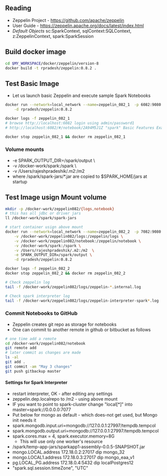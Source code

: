 ## Reading
* Zeppelin Project - https://github.com/apache/zeppelin
* User Guide - https://zeppelin.apache.org/docs/latest/index.html
*  _Default Objects_  sc:SparkContext, sqlContext:SQLContext, z:ZeppelinContext, spark:SparkSession

## Build docker image
```bash
cd $MY_WORKSPACE/docker/zeppelin/version-8
docker build -t rpradesh/zeppelin:0.8.2 .
```

## Test Basic Image
* Let us launch basic Zeppelin and execute sample Spark Notebooks
```bash
docker run --network=local_network --name=zeppelin_082_1  -p 6082:9080 \
    -d rpradesh/zeppelin:0.8.2

docker logs -f zeppelin_082_1
# browse http://localhost:6082 login using admin/password1
# http://localhost:6082/#/notebook/2A94M5J1Z "spark" Basic Features Example

docker stop zeppelin_082_1 && docker rm zeppelin_082_1
```

### Volume mounts
  * -e SPARK_OUTPUT_DIR=/spark/output \
  * -v /docker-work/spark:/spark \
  * -v /Users/rajeshpradeshik/.m2:/m2 
  * where /spark/spark-jars/*.jar are copied to $SPARK_HOME/jars at startup

## Test Image usign Mount volume
  
```bash
mkdir -p /docker-work/zeppelin082/{logs,notebook}
# this has all jdbc or driver jars
ll /docker-work/spark/spark-jars

# start container usign above mount
docker run --network=local_network --name=zeppelin_082_2  -p 7082:9080 \
    -v /docker-work/zeppelin082/logs:/zeppelin/logs \
    -v /docker-work/zeppelin082/notebook:/zeppelin/notebook \
    -v /docker-work/spark:/spark \
    -v /Users/rajeshpradeshik/.m2:/m2  \
    -e SPARK_OUTPUT_DIR=/spark/output \
    -d rpradesh/zeppelin:0.8.2

docker logs -f zeppelin_082_2
docker stop zeppelin_082_2 && docker rm zeppelin_082_2

# Check zeppelin log
tail -f /docker-work/zeppelin082/logs/zeppelin-*.internal.log

# Check spark interpreter log
tail -f /docker-work/zeppelin082/logs/zeppelin-interpreter-spark*.log
```

### Commit Notebooks to GitHub
* Zeppelin creates git repo as storage for notebooks
* One can commit to another remote in github or bitbucket as follows
  
```bash
# one time add a remote
cd /docker-work/zeppelin082/notebook
git remote add 
# later commit as changes are made
ls -al
git add .
git commit -am "May 3 changes"
git push gitbackup master

```

#### Settings for Spark Interpreter
* restart interpreter, OK - after editing any settings
* zeppelin.dep.localrepo to /m2 - using above mount
* IF you want to point to spark-cluster change "local[*]" into master=spark://0.0.0.0:7077
* Put below for mongo as default - which does-not get used, but Mongo init needs it
* spark.mongodb.input.uri=mongodb://127.0.0.1:27997/tempdb.tempcol 
* spark.mongodb.output.uri=mongodb://127.0.0.1:27997/tempdb.tempcol
* spark.cores.max = 4, spark.executor.memory=8G
  * This will use only one worker's resource
* /spark/temp-app-jars/sparkapp1-assembly-0.0.5-SNAPSHOT.jar
* mongo.LOCAL.address     172.18.0.2:27017 dip mongo_32             
* mongo.LOCAL1.address    172.18.0.3:27017 dip mongo_eaa_v1         
* pg.LOCAL_PG.address     172.18.0.4:5432  dip localPostgres12 
*   "spark.sql.session.timeZone", "UTC"